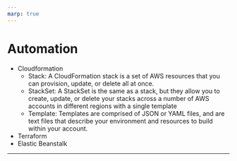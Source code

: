 ```yaml
---
marp: true
---
```



# Automation

- Cloudformation
  - Stack: A CloudFormation stack is a set of AWS resources that you can provision, update, or delete all at once.
  - StackSet: A StackSet is the same as a stack, but they allow you to create, update, or delete your stacks across a number of AWS accounts in different regions with a single template
  - Template: Templates are comprised of JSON or YAML files, and are text files that describe your environment and resources to build within your account.
- Terraform
- Elastic Beanstalk

---

